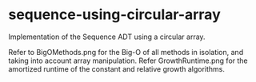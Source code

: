 # sequence-using-circular-array
Implementation of the Sequence ADT using a circular array.

Refer to BigOMethods.png for the Big-O of all methods in isolation, and taking into account array manipulation.
Refer GrowthRuntime.png for the amortized runtime of the constant and relative growth algorithms.
